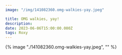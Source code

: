 ```yaml
---
image: "/img/141082360.omg-walkies-yay.jpeg"

title: OMG walkies, yay!
description: 
date: 2023-06-06T15:00:00.000Z
tags: Roxy
---
```

{% image "./141082360.omg-walkies-yay.jpeg", "" %}